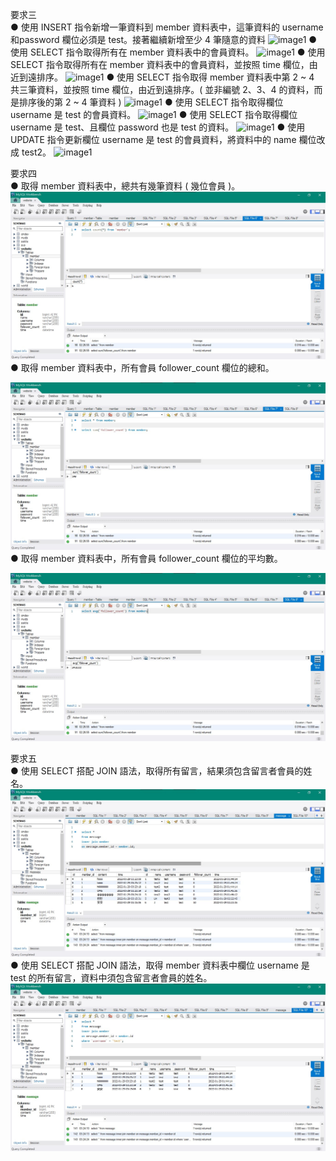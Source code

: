 要求三  
● 使用 INSERT 指令新增一筆資料到 member 資料表中，這筆資料的 username 和password 欄位必須是 test。接著繼續新增至少 4 筆隨意的資料
![image1](https://sakujjjj.github.io/wehelp-assignments/week-5/%E8%A6%81%E6%B1%82%E4%B8%89/%E8%9E%A2%E5%B9%95%E6%93%B7%E5%8F%96%E7%95%AB%E9%9D%A2%202022-01-29%20021518.jpg)
● 使用 SELECT 指令取得所有在 member 資料表中的會員資料。
![image1](https://sakujjjj.github.io/wehelp-assignments/week-5/%E8%A6%81%E6%B1%82%E4%B8%89/%E8%9E%A2%E5%B9%95%E6%93%B7%E5%8F%96%E7%95%AB%E9%9D%A2%202022-01-29%20021543.jpg)
● 使用 SELECT 指令取得所有在 member 資料表中的會員資料，並按照 time 欄位，由近到遠排序。
![image1](https://sakujjjj.github.io/wehelp-assignments/week-5/%E8%A6%81%E6%B1%82%E4%B8%89/%E8%9E%A2%E5%B9%95%E6%93%B7%E5%8F%96%E7%95%AB%E9%9D%A2%202022-01-29%20021557.jpg)
● 使用 SELECT 指令取得 member 資料表中第 2 ~ 4 共三筆資料，並按照 time 欄位，由近到遠排序。( 並非編號 2、3、4 的資料，而是排序後的第 2 ~ 4 筆資料 )
![image1](https://sakujjjj.github.io/wehelp-assignments/week-5/%E8%A6%81%E6%B1%82%E4%B8%89/%E8%9E%A2%E5%B9%95%E6%93%B7%E5%8F%96%E7%95%AB%E9%9D%A2%202022-01-29%20021609.jpg)
● 使用 SELECT 指令取得欄位 username 是 test 的會員資料。
![image1](https://sakujjjj.github.io/wehelp-assignments/week-5/%E8%A6%81%E6%B1%82%E4%B8%89/%E8%9E%A2%E5%B9%95%E6%93%B7%E5%8F%96%E7%95%AB%E9%9D%A2%202022-01-29%20021620.jpg)
● 使用 SELECT 指令取得欄位 username 是 test、且欄位 password 也是 test 的資料。
![image1](https://sakujjjj.github.io/wehelp-assignments/week-5/%E8%A6%81%E6%B1%82%E4%B8%89/%E8%9E%A2%E5%B9%95%E6%93%B7%E5%8F%96%E7%95%AB%E9%9D%A2%202022-01-29%20021630.jpg)
● 使用 UPDATE 指令更新欄位 username 是 test 的會員資料，將資料中的 name 欄位改成 test2。
![image1](https://sakujjjj.github.io/wehelp-assignments/week-5/%E8%A6%81%E6%B1%82%E4%B8%89/%E8%9E%A2%E5%B9%95%E6%93%B7%E5%8F%96%E7%95%AB%E9%9D%A2%202022-01-29%20021641.jpg)

要求四  
● 取得 member 資料表中，總共有幾筆資料 ( 幾位會員 )。
![](https://github.com/sakujjjj/wehelp-assignments/blob/main/week-5/%E8%A6%81%E6%B1%82%E5%9B%9B/%E8%9E%A2%E5%B9%95%E6%93%B7%E5%8F%96%E7%95%AB%E9%9D%A2%202022-01-29%20022710.jpg)
● 取得 member 資料表中，所有會員 follower_count 欄位的總和。

![](https://github.com/sakujjjj/wehelp-assignments/blob/main/week-5/%E8%A6%81%E6%B1%82%E5%9B%9B/%E8%9E%A2%E5%B9%95%E6%93%B7%E5%8F%96%E7%95%AB%E9%9D%A2%202022-01-29%20022736.jpg)
● 取得 member 資料表中，所有會員 follower_count 欄位的平均數。

![](https://github.com/sakujjjj/wehelp-assignments/blob/main/week-5/%E8%A6%81%E6%B1%82%E5%9B%9B/%E8%9E%A2%E5%B9%95%E6%93%B7%E5%8F%96%E7%95%AB%E9%9D%A2%202022-01-29%20022745.jpg)

要求五  
● 使用 SELECT 搭配 JOIN 語法，取得所有留言，結果須包含留言者會員的姓名。
![](https://github.com/sakujjjj/wehelp-assignments/blob/main/week-5/%E8%A6%81%E6%B1%82%E4%BA%94/%E8%9E%A2%E5%B9%95%E6%93%B7%E5%8F%96%E7%95%AB%E9%9D%A2%202022-01-29%20032449.jpg)
● 使用 SELECT 搭配 JOIN 語法，取得 member 資料表中欄位 username 是 test 的所有留言，資料中須包含留言者會員的姓名。
![](https://github.com/sakujjjj/wehelp-assignments/blob/main/week-5/%E8%A6%81%E6%B1%82%E4%BA%94/%E8%9E%A2%E5%B9%95%E6%93%B7%E5%8F%96%E7%95%AB%E9%9D%A2%202022-01-29%20032515.jpg)

